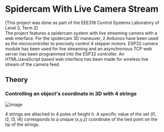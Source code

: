 # Spidercam With Live Camera Stream

[This project was done as part of the EEE318 Control Systems Laboratory of Level 3, Term 2]  
The project features a spidercam system with live streaming camera with a web interface. For the spidercam 3D maneuver, 2 Arduinos have been used as the microcontroller to precisely control 4 stepper motors. ESP32 camera module has been used for live streaming and an asynchronous TCP web server has been programmed into the ESP32 controller. An HTML/JavaScript based web interface has been made for wireless live stream of the camera feed.

## Theory
### Controlling an object's coordinate in 3D with 4 strings
![image](https://github.com/touhid314/Spidercam-with-live-camera-stream/assets/69526008/17d4c6ad-9dbc-43ee-8156-1994bca40f6e)

4 strings are attached to 4 poles of height h. A specific value of the set {l1, l2, l3, l4} corresponds to a unique (x,y,z) coordinate of the tied point on the tip of the strings. 


